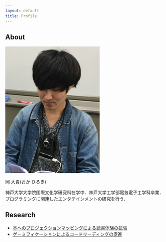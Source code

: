```yaml
---
layout: default
title: Profile
---
```

## About

<img src="img/me.jpg" width="300">

岡 大貴(おか ひろき)

神戸大学大学院国際文化学研究科在学中．神戸大学工学部電気電子工学科卒業．プログラミングに関連したエンタテインメントの研究を行う．

## Research

* [本へのプロジェクションマッピングによる読書体験の拡張](https://drive.google.com/drive/folders/1arQthlk7_W19rMWrj95iYP-YIohr6bhF)
* [ゲーミフィケーションによるコードリーディングの促進](https://ipsj.ixsq.nii.ac.jp/ej/?action=pages_view_main&active_action=repository_view_main_item_detail&item_id=199459&item_no=1&page_id=13&block_id=8)